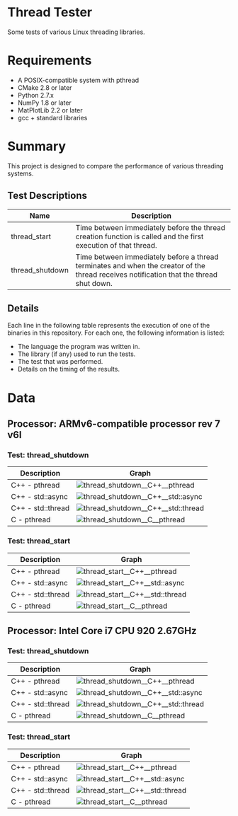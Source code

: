 # Thread Tester
Some tests of various Linux threading libraries.

# Requirements
* A POSIX-compatible system with pthread
* CMake 2.8 or later
* Python 2.7.x
* NumPy 1.8 or later
* MatPlotLib 2.2 or later
* gcc + standard libraries

# Summary
This project is designed to compare the performance of various threading systems.

## Test Descriptions
|Name|Description|
|----|-----------|
|thread_start|Time between immediately before the thread creation function is called and the first execution of that thread.|
|thread_shutdown|Time between immediately before a thread terminates and when the creator of the thread receives notification that the thread shut down.|

## Details
Each line in the following table represents the execution of one of the binaries in this repository.
For each one, the following information is listed:
* The language the program was written in.
* The library (if any) used to run the tests.
* The test that was performed.
* Details on the timing of the results.

# Data
## Processor: ARMv6-compatible processor rev 7 v6l
### Test: thread_shutdown
|Description|Graph|
|-----------|-----|
|C++ - pthread|![thread_shutdown__C++__pthread](img/ARMv6-compatible_processor_rev_7_v6l__thread_shutdown__CPP__pthread.png)|
|C++ - std::async|![thread_shutdown__C++__std::async](img/ARMv6-compatible_processor_rev_7_v6l__thread_shutdown__CPP__stdasync.png)|
|C++ - std::thread|![thread_shutdown__C++__std::thread](img/ARMv6-compatible_processor_rev_7_v6l__thread_shutdown__CPP__stdthread.png)|
|C - pthread|![thread_shutdown__C__pthread](img/ARMv6-compatible_processor_rev_7_v6l__thread_shutdown__C__pthread.png)|
### Test: thread_start
|Description|Graph|
|-----------|-----|
|C++ - pthread|![thread_start__C++__pthread](img/ARMv6-compatible_processor_rev_7_v6l__thread_start__CPP__pthread.png)|
|C++ - std::async|![thread_start__C++__std::async](img/ARMv6-compatible_processor_rev_7_v6l__thread_start__CPP__stdasync.png)|
|C++ - std::thread|![thread_start__C++__std::thread](img/ARMv6-compatible_processor_rev_7_v6l__thread_start__CPP__stdthread.png)|
|C - pthread|![thread_start__C__pthread](img/ARMv6-compatible_processor_rev_7_v6l__thread_start__C__pthread.png)|
## Processor: Intel Core i7 CPU 920 2.67GHz
### Test: thread_shutdown
|Description|Graph|
|-----------|-----|
|C++ - pthread|![thread_shutdown__C++__pthread](img/Intel_Core_i7_CPU_920_2.67GHz__thread_shutdown__CPP__pthread.png)|
|C++ - std::async|![thread_shutdown__C++__std::async](img/Intel_Core_i7_CPU_920_2.67GHz__thread_shutdown__CPP__stdasync.png)|
|C++ - std::thread|![thread_shutdown__C++__std::thread](img/Intel_Core_i7_CPU_920_2.67GHz__thread_shutdown__CPP__stdthread.png)|
|C - pthread|![thread_shutdown__C__pthread](img/Intel_Core_i7_CPU_920_2.67GHz__thread_shutdown__C__pthread.png)|
### Test: thread_start
|Description|Graph|
|-----------|-----|
|C++ - pthread|![thread_start__C++__pthread](img/Intel_Core_i7_CPU_920_2.67GHz__thread_start__CPP__pthread.png)|
|C++ - std::async|![thread_start__C++__std::async](img/Intel_Core_i7_CPU_920_2.67GHz__thread_start__CPP__stdasync.png)|
|C++ - std::thread|![thread_start__C++__std::thread](img/Intel_Core_i7_CPU_920_2.67GHz__thread_start__CPP__stdthread.png)|
|C - pthread|![thread_start__C__pthread](img/Intel_Core_i7_CPU_920_2.67GHz__thread_start__C__pthread.png)|
